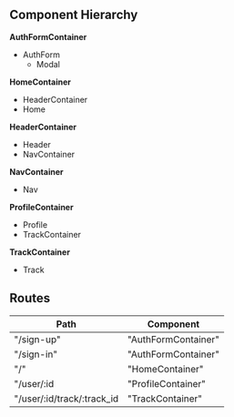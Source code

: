 ## Component Hierarchy

**AuthFormContainer**
 - AuthForm
   + Modal

**HomeContainer**
 - HeaderContainer
 - Home

**HeaderContainer**
 - Header
 - NavContainer

**NavContainer**
 - Nav

**ProfileContainer**
 - Profile
 - TrackContainer

**TrackContainer**
 - Track

## Routes

| Path                       | Component           |
|----------------------------|---------------------|
| "/sign-up"                 | "AuthFormContainer" |
| "/sign-in"                 | "AuthFormContainer" |
| "/"                        | "HomeContainer"     |
| "/user/:id                 | "ProfileContainer"  |
| "/user/:id/track/:track_id | "TrackContainer"    |

